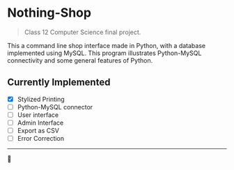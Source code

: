 # Nothing-Shop
> Class 12 Computer Science final project.

This a command line shop interface made in Python, with a database implemented using MySQL.
This program illustrates Python-MySQL connectivity and some general features of Python.

## Currently Implemented
- [x] Stylized Printing
- [ ] Python-MySQL connector
- [ ] User interface
- [ ] Admin Interface
- [ ] Export as CSV
- [ ] Error Correction
---
🍞